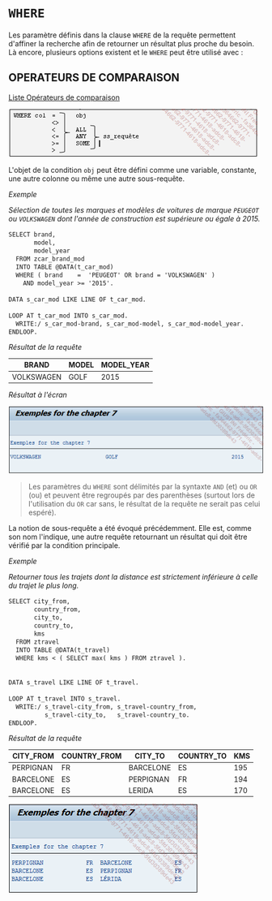 # **`WHERE`**

Les paramètre définis dans la clause `WHERE` de la requête permettent d'affiner la recherche afin de retourner un résultat plus proche du besoin. Là encore, plusieurs options existent et le `WHERE` peut être utilisé avec :

## OPERATEURS DE COMPARAISON

[Liste Opérateurs de comparaison](../../99_Help/03_OPERATORS.md)

![](../../00_Ressources/09_21_01.png)

L'objet de la condition `obj` peut être défini comme une variable, constante, une autre colonne ou même une autre sous-requête.

_Exemple_

_Sélection de toutes les marques et modèles de voitures de marque `PEUGEOT` ou `VOLKSWAGEN` dont l'année de construction est supérieure ou égale à 2015._

```JS
SELECT brand,
       model,
       model_year
  FROM zcar_brand_mod
  INTO TABLE @DATA(t_car_mod)
  WHERE ( brand    =  'PEUGEOT' OR brand = 'VOLKSWAGEN' )
    AND model_year >= '2015'.

DATA s_car_mod LIKE LINE OF t_car_mod.

LOOP AT t_car_mod INTO s_car_mod.
  WRITE:/ s_car_mod-brand, s_car_mod-model, s_car_mod-model_year.
ENDLOOP.
```

_Résultat de la requête_

| **BRAND**  | **MODEL** | **MODEL_YEAR** |
| ---------- | --------- | -------------- |
| VOLKSWAGEN | GOLF      | 2015           |

_Résultat à l'écran_

![](../../00_Ressources/09_21_02.png)

> Les paramètres du `WHERE` sont délimités par la syntaxte `AND` (et) ou `OR` (ou) et peuvent être regroupés par des parenthèses (surtout lors de l'utilisation du `OR` car sans, le résultat de la requête ne serait pas celui espéré).

La notion de sous-requête a été évoqué précédemment. Elle est, comme son nom l'indique, une autre requête retournant un résultat qui doit être vérifié par la condition principale.

_Exemple_

_Retourner tous les trajets dont la distance est strictement inférieure à celle du trajet le plus long._

```JS
SELECT city_from,
       country_from,
       city_to,
       country_to,
       kms
  FROM ztravel
  INTO TABLE @DATA(t_travel)
  WHERE kms < ( SELECT max( kms ) FROM ztravel ).


DATA s_travel LIKE LINE OF t_travel.

LOOP AT t_travel INTO s_travel.
  WRITE:/ s_travel-city_from, s_travel-country_from,
          s_travel-city_to,   s_travel-country_to.
ENDLOOP.
```

_Résultat de la requête_

| **CITY_FROM** | **COUNTRY_FROM** | **CITY_TO** | **COUNTRY_TO** | **KMS** |
| ------------- | ---------------- | ----------- | -------------- | ------- |
| PERPIGNAN     | FR               | BARCELONE   | ES             | 195     |
| BARCELONE     | ES               | PERPIGNAN   | FR             | 194     |
| BARCELONE     | ES               | LERIDA      | ES             | 170     |

![](../../00_Ressources/09_21_03.png)
